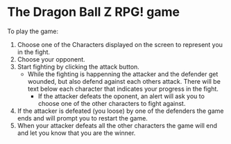 # The Dragon Ball Z RPG! game

To play the game:
1. Choose one of the Characters displayed on the screen to represent you in the fight.
1. Choose your opponent.
1. Start fighting by clicking the attack button.
    * While the fighting is happenning the attacker and the defender get wounded, but also defend against each others attack. There will be text below each character that indicates your progress in the fight.
        * If the attacker defeats the oponent, an alert will ask you to choose one of the other characters to fight against.
1. If the attacker is defeated (you loose) by one of the defenders the game ends and will prompt you to restart the game.
1. When your attacker defeats all the other characters the game will end and let you know that you are the winner.